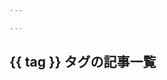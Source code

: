 ```yaml
---

---
```


<script setup>
import { data as posts } from '../../.vitepress/theme/components/posts.data.mjs'
import { useData } from "vitepress"
const { params } = useData()
const tag = params.value.tag
</script>

<h2>{{ tag }} タグの記事一覧</h2>
<ul>
    <template v-for="post of posts">
        <li v-if="post.frontmatter.tags && post.frontmatter.tags.includes(tag)">
            <a :href="post.url">{{ post.frontmatter.title }}</a>
        </li>
    </template>
</ul>
